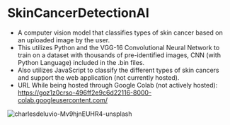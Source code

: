 # SkinCancerDetectionAI

* A computer vision model that classifies types of skin cancer based on an uploaded image by the user.
* This utilizes Python and the VGG-16 Convolutional Neural Network to train on a dataset with thousands of pre-identified images, CNN (with Python Language) included in the .bin files.
* Also utilizes JavaScript to classify the different types of skin cancers and support the web application (not currently hosted).
* URL While being hosted through Google Colab (not actively hosted): https://goz1z0crso-496ff2e9c6d22116-8000-colab.googleusercontent.com/


![charlesdeluvio-Mv9hjnEUHR4-unsplash](https://github.com/anuragkej/SkinCancerDetectionAI/assets/106197059/b4ccde87-6666-4168-bafc-726c762632e6)
